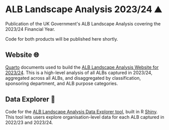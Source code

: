 # ALB Landscape Analysis 2023/24 ⛰️
Publication of the UK Government's ALB Landscape Analysis covering the 2023/24 Financial Year. 

Code for both products will be published here shortly. 

## Website 🌐
[Quarto](https://quarto.org/) documents used to build the [ALB Landscape Analysis Website for 2023/24](https://co-public-bodies.github.io/ALB_Landscape_Analysis_2023_24/). This is a high-level analysis of all ALBs captured in 2023/24, aggregated across all ALBs, and disaggregated by classification, sponsoring department, and ALB purpose categories. 

## Data Explorer 🧭
Code for the [ALB Landscape Analysis Data Explorer tool](https://civil-service-analysis.shinyapps.io/ALB_Landscape_Analysis_Explorer/), built in R [Shiny](https://shiny.posit.co/). This tool lets users explore organisation-level data for each ALB captured in 2022/23 and 2023/24.
